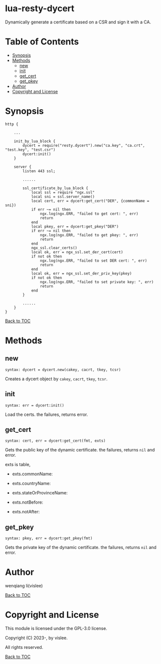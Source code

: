 # lua-resty-dycert
Dynamically generate a certificate based on a CSR and sign it with a CA.

Table of Contents
=================

* [Synopsis](#synopsis)
* [Methods](#methods)
    * [new](#new)
    * [init](#init)
    * [get_cert](#get_cert)
    * [get_pkey](#get_pkey)
* [Author](#author)
* [Copyright and License](#copyright-and-license)


Synopsis
========

```nginx
http {

    ...

    init_by_lua_block {
        dycert = require("resty.dycert").new("ca.key", "ca.crt", "test.key", "test.csr")
        dycert:init()
    }

    server {
        listen 443 ssl;

        ......

        ssl_certificate_by_lua_block {
            local ssl = require "ngx.ssl"
            local sni = ssl.server_name()
            local cert, err = dycert:get_cert("DER", {commonName = sni})
            if err ~= nil then
                ngx.log(ngx.ERR, "failed to get cert: ", err)
                return
            end
            local pkey, err = dycert:get_pkey("DER")
            if err ~= nil then
                ngx.log(ngx.ERR, "failed to get pkey: ", err)
                return
            end
            ngx_ssl.clear_certs()
            local ok, err = ngx_ssl.set_der_cert(cert)
            if not ok then
                ngx.log(ngx.ERR, "failed to set DER cert: ", err)
                return
            end
            local ok, err = ngx_ssl.set_der_priv_key(pkey)
            if not ok then
                ngx.log(ngx.ERR, "failed to set private key: ", err)
                return
            end
        }

        ......
    }
}
```

[Back to TOC](#table-of-contents)


Methods
=======

new
---
`syntax: dycert = dycert.new(cakey, cacrt, tkey, tcsr)`

Creates a dycert object by `cakey`, `cacrt`, `tkey`, `tcsr`.


init
----
`syntax: err = dycert:init()`

Load the certs. the failures, returns error.


get_cert
--------
`syntax: cert, err = dycert:get_cert(fmt, exts)`

Gets the public key of the dynamic certificate. the failures, returns `nil` and error.

exts is table,

  - exts.commonName: 

  - exts.countryName: 

  - exts.stateOrProvinceName: 

  - exts.notBefore: 

  - exts.notAfter: 


get_pkey
--------
`syntax: pkey, err = dycert:get_pkey(fmt)`

Gets the private key of the dynamic certificate. the failures, returns `nil` and error.


Author
======

wenqiang li(vislee)

[Back to TOC](#table-of-contents)



Copyright and License
=====================

This module is licensed under the GPL-3.0 license.

Copyright (C) 2023-, by vislee.

All rights reserved.

[Back to TOC](#table-of-contents)
